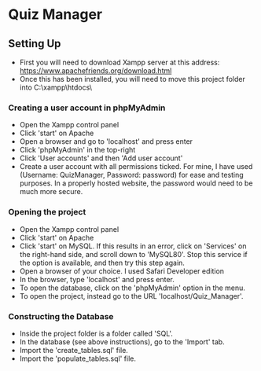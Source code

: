 # Quiz Manager

## Setting Up

* First you will need to download Xampp server at this address: https://www.apachefriends.org/download.html
* Once this has been installed, you will need to move this project folder into C:\xampp\htdocs\

### Creating a user account in phpMyAdmin

* Open the Xampp control panel
* Click 'start' on Apache
* Open a browser and go to 'localhost' and press enter
* Click 'phpMyAdmin' in the top-right
* Click 'User accounts' and then 'Add user account'
* Create a user account with all permissions ticked. For mine, I have used (Username: QuizManager, Password: password) for ease and testing purposes. In a properly hosted website, the password would need to be much more secure.

### Opening the project

* Open the Xampp control panel
* Click 'start' on Apache
* Click 'start' on MySQL. If this results in an error, click on 'Services' on the right-hand side, and scroll down to 'MySQL80'. Stop this service if the option is available, and then try this step again.
* Open a browser of your choice. I used Safari Developer edition
* In the browser, type 'localhost' and press enter.
* To open the database, click on the 'phpMyAdmin' option in the menu.
* To open the project, instead go to the URL 'localhost/Quiz_Manager'.

### Constructing the Database

* Inside the project folder is a folder called 'SQL'. 
* In the database (see above instructions), go to the 'Import' tab.
* Import the 'create_tables.sql' file.
* Import the 'populate_tables.sql' file.
